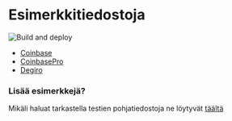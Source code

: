 # Esimerkkitiedostoja

![Build and deploy](https://github.com/jaantaponen/tax-ify/actions/workflows/build-deploy.yml/badge.svg)

* [Coinbase](https://github.com/jaantaponen/tax-ify/blob/main/tests/files/SortIssuedCoinbase.csv)
* [CoinbasePro](https://github.com/jaantaponen/tax-ify/blob/main/tests/files/SortIssuedCoinbasePro.csv)
* [Degiro](https://github.com/jaantaponen/tax-ify/blob/main/tests/files/transactionsDegiro.csv)

### Lisää esimerkkejä?

Mikäli haluat tarkastella testien pohjatiedostoja ne löytyvät [täältä](https://github.com/jaantaponen/tax-ify/tree/main/tests/files)
